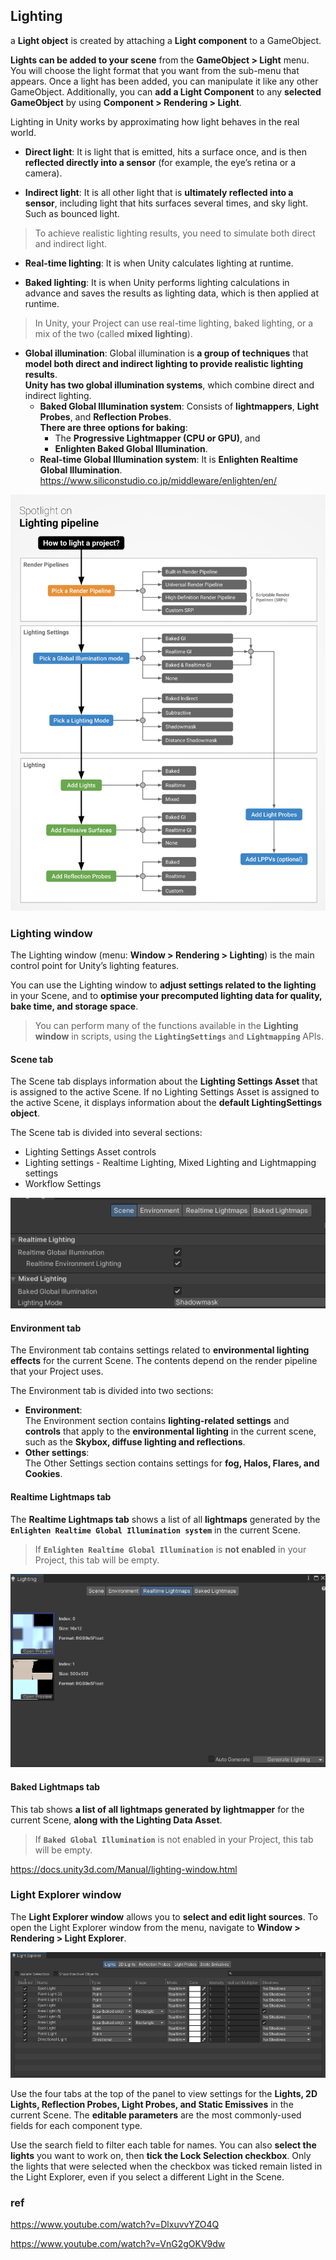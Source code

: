 ## Lighting

a **Light object** is created by attaching a **Light component** to a GameObject.


**Lights can be added to your scene** from the **GameObject > Light** menu. You will choose the light format that you want from the sub-menu that appears. Once a light has been added, you can manipulate it like any other GameObject. Additionally, you can **add a Light Component** to any **selected GameObject** by using **Component > Rendering > Light**.

Lighting in Unity works by approximating how light behaves in the real world.

- **Direct light**:
  It is light that is emitted, hits a surface once, and is then **reflected directly into a sensor** (for example, the eye’s retina or a camera).
  
- **Indirect light**:
  It is all other light that is **ultimately reflected into a sensor**, including light that hits surfaces several times, and sky light.  Such as bounced light.
  
> To achieve realistic lighting results, you need to simulate both direct and indirect light.

- **Real-time lighting**:
  It is when Unity calculates lighting at runtime.

- **Baked lighting**:
  It is when Unity performs lighting calculations in advance and saves the results as lighting data, which is then applied at runtime.
  
>  In Unity, your Project can use real-time lighting, baked lighting, or a mix of the two (called **mixed lighting**).
  
- **Global illumination**:
  Global illumination is **a group of techniques** that **model both direct and indirect lighting to provide realistic lighting results**. \
  **Unity has two global illumination systems**, which combine direct and indirect lighting.
  - **Baked Global Illumination system**:
    Consists of **lightmappers**, **Light Probes**, and **Reflection Probes**. \
    **There are three options for baking**: 
    - The **Progressive Lightmapper (CPU or GPU)**, and
    - **Enlighten Baked Global Illumination**.
  - **Real-time Global Illumination system**: 
    It is **Enlighten Realtime Global Illumination**. \
    https://www.siliconstudio.co.jp/middleware/enlighten/en/


![](./img/BestPracticeLightingPipeline15.svg)


### Lighting window
The Lighting window (menu: **Window > Rendering > Lighting**) is the main control point for Unity’s lighting features.

You can use the Lighting window to **adjust settings related to the lighting** in your Scene, and to **optimise your precomputed lighting data for quality, bake time, and storage space**.

> You can perform many of the functions available in the **Lighting window** in scripts, using the **`LightingSettings`** and **`Lightmapping`** APIs.

#### Scene tab
The Scene tab displays information about the **Lighting Settings Asset** that is assigned to the active Scene. If no Lighting Settings Asset is assigned to the active Scene, it displays information about the **default LightingSettings object**.

The Scene tab is divided into several sections:

- Lighting Settings Asset controls
- Lighting settings - Realtime Lighting, Mixed Lighting and Lightmapping settings
- Workflow Settings

![](./img/scene_tab.png)


#### Environment tab
The Environment tab contains settings related to **environmental lighting effects** for the current Scene. The contents depend on the render pipeline that your Project uses.

The Environment tab is divided into two sections:

- **Environment**: \
  The Environment section contains **lighting-related settings** and **controls** that apply to the **environmental lighting** in the current scene, such as the **Skybox, diffuse lighting and reflections**.
- **Other settings**: \
  The Other Settings section contains settings for **fog, Halos, Flares, and Cookies**.

#### Realtime Lightmaps tab
The **Realtime Lightmaps tab** shows a list of all **lightmaps** generated by the **`Enlighten Realtime Global Illumination system`** in the current Scene. 
> If **`Enlighten Realtime Global Illumination`** is **not enabled** in your Project, this tab will be empty.

![](./img/Realtime_lightmap.png)


#### Baked Lightmaps tab
This tab shows **a list of all lightmaps generated by lightmapper** for the current Scene, **along with the Lighting Data Asset**. 

> If **`Baked Global Illumination`** is not enabled in your Project, this tab will be empty.

https://docs.unity3d.com/Manual/lighting-window.html


### Light Explorer window
The **Light Explorer window** allows you to **select and edit light sources**. To open the Light Explorer window from the menu, navigate to **Window > Rendering > Light Explorer**.

![](./img/2d-light-explorer.png)

Use the four tabs at the top of the panel to view settings for the **Lights, 2D Lights, Reflection Probes, Light Probes, and Static Emissives** in the current Scene. The **editable parameters** are the most commonly-used fields for each component type.

Use the search field to filter each table for names. You can also **select the lights** you want to work on, then **tick the Lock Selection checkbox**. Only the lights that were selected when the checkbox was ticked remain listed in the Light Explorer, even if you select a different Light in the Scene.


### ref
https://www.youtube.com/watch?v=DlxuvvYZO4Q

https://www.youtube.com/watch?v=VnG2gOKV9dw
